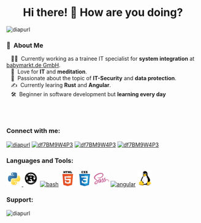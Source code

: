 <h1 align="center">Hi there! 👋 How are you doing?</h1>
<p align="left"><img src="https://komarev.com/ghpvc/?username=diapurl&label=Profile%20views&color=0e75b6&style=flat" alt="diapurl"/></p>

### :space_invader: &nbsp;About Me

&nbsp;&nbsp;&nbsp;:technologist: &nbsp;Currently working as a trainee IT specialist for **system integration** at [babymarkt.de GmbH](@Baby-Markt).\
&nbsp;&nbsp;&nbsp;:seedling: &nbsp;Love for **IT** and **meditation**.\
&nbsp;&nbsp;&nbsp;:heartbeat: &nbsp;Passionate about the topic of **IT-Security** and **data protection**.\
&nbsp;&nbsp;&nbsp;:writing_hand: &nbsp;Currently learing **Rust** and **Angular**.\
&nbsp;&nbsp;&nbsp;:hammer_and_wrench: &nbsp;Beginner in software development but **learning every day**

<br>
<br>

<h3 align="left">Connect with me:</h3>
<p align="left">
<a href="https://twitter.com/diapurl" target="blank"><img align="center" src="https://raw.githubusercontent.com/rahuldkjain/github-profile-readme-generator/master/src/images/icons/Social/twitter.svg" alt="diapurl" height="30"/></a>
<a href="https://discord.gg/df7BM9W4P3" target="blank"><img align="center" src="https://raw.githubusercontent.com/rahuldkjain/github-profile-readme-generator/master/src/images/icons/Social/discord.svg" alt="df7BM9W4P3" height="35"/></a>
<a href="https://steamcommunity.com/profiles/76561198452856084/" target="blank"><img align="center" src="https://www.vectorlogo.zone/logos/steampowered/steampowered-icon.svg" alt="df7BM9W4P3" height="30" /></a>
<a href="https://t.me/diapurl" target="blank"><img align="center" src="https://www.vectorlogo.zone/logos/telegram/telegram-tile.svg" alt="df7BM9W4P3" height="30" /></a>
</p>

<h3 align="left">Languages and Tools:</h3>
<a href="https://www.python.org" target="_blank" rel="noreferrer"> <img src="https://raw.githubusercontent.com/devicons/devicon/master/icons/python/python-original.svg" alt="python" width="40" height="40Rus/></a>
<a href="https://www.rust-lang.org" target="_blank" rel="noreferrer"> <img src="https://raw.githubusercontent.com/devicons/devicon/master/icons/rust/rust-plain.svg" alt="rust" width="40" height="40"/></a>
<a href="https://www.gnu.org/software/bash/" target="_blank" rel="noreferrer"> <img src="https://www.vectorlogo.zone/logos/gnu_bash/gnu_bash-icon.svg" alt="bash" width="40" height="40"/></a>
<a href="https://www.w3.org/html/" target="_blank" rel="noreferrer"> <img src="https://raw.githubusercontent.com/devicons/devicon/master/icons/html5/html5-original-wordmark.svg" alt="html5" width="40" height="40"/></a>
<a href="https://www.w3schools.com/css/" target="_blank" rel="noreferrer"> <img src="https://raw.githubusercontent.com/devicons/devicon/master/icons/css3/css3-original-wordmark.svg" alt="css3" width="40" height="40"/></a>
<a href="https://sass-lang.com" target="_blank" rel="noreferrer"> <img src="https://raw.githubusercontent.com/devicons/devicon/master/icons/sass/sass-original.svg" alt="sass" width="40" height="40"/></a>
<a href="https://angular.io" target="_blank" rel="noreferrer"> <img src="https://angular.io/assets/images/logos/angular/angular.svg" alt="angular" width="40" height="40"/></a>
<a href="https://www.linux.org/" target="_blank" rel="noreferrer"> <img src="https://raw.githubusercontent.com/devicons/devicon/master/icons/linux/linux-original.svg" alt="linux" width="40" height="40"/></a>

<h3 align="left">Support:</h3>
<p><a href="https://www.buymeacoffee.com/diapurl"> <img align="left" src="https://cdn.buymeacoffee.com/buttons/v2/default-yellow.png" height="50" width="210" alt="diapurl" /></a></p>
